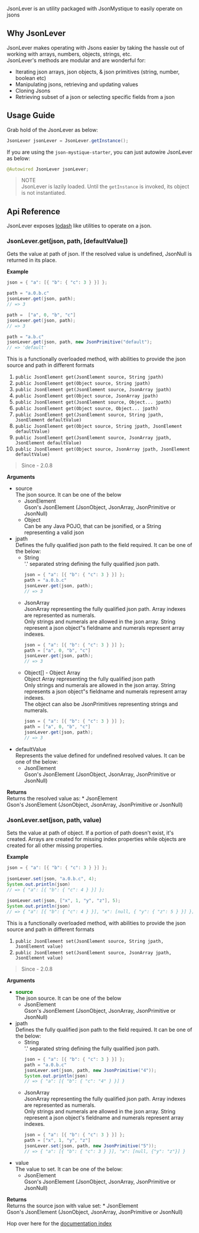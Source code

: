 JsonLever is an utility packaged with JsonMystique to easily operate on jsons

## Why JsonLever
JsonLever makes operating with Jsons easier by taking the hassle out of working with arrays, numbers, objects, strings, etc.<br>
JsonLever's methods are modular and are wonderful for:
*   Iterating json arrays, json objects, & json primitives (string, number, boolean etc)
*   Manipulating jsons, retrieving and updating values
*   Cloning Jsons
*   Retrieving subset of a json or selecting specific fields from a json

## Usage Guide

Grab hold of the JsonLever as below:

```java
JsonLever jsonLever = JsonLever.getInstance();
```

If you are using the `json-mystique-starter`, you can just autowire JsonLever as below:

```java
@Autowired JsonLever jsonLever;
```

>NOTE<br>
JsonLever is lazily loaded. Until the `getInstance` is invoked, its object is not instantiated.

## Api Reference

JsonLever exposes [lodash](https://lodash.com/) like utilities to operate on a json.<br>

### JsonLever.get(json, path, [defaultValue])

Gets the value at path of json. If the resolved value is undefined, JsonNull is returned in its place.

**Example**
```java
json = { "a": [{ "b": { "c": 3 } }] };

path = "a.0.b.c"
jsonLever.get(json, path);
// => 3

path =  ["a", 0, "b", "c"]
jsonLever.get(json, path);
// => 3

path = "a.b.c"
jsonLever.get(json, path, new JsonPrimitive("default");
// => 'default'
```

This is a functionally overloaded method, with abilities to provide the json source and path in different formats<br>
1.  `public JsonElement get(JsonElement source, String jpath)`
2.  `public JsonElement get(Object source, String jpath)`
3.  `public JsonElement get(JsonElement source, JsonArray jpath)`
4.  `public JsonElement get(Object source, JsonArray jpath)`
5.  `public JsonElement get(JsonElement source, Object... jpath)`
6.  `public JsonElement get(Object source, Object... jpath)`
7.  `public JsonElement get(JsonElement source, String jpath, JsonElement defaultValue)`
8.  `public JsonElement get(Object source, String jpath, JsonElement defaultValue)`
9.  `public JsonElement get(JsonElement source, JsonArray jpath, JsonElement defaultValue)`
10. `public JsonElement get(Object source, JsonArray jpath, JsonElement defaultValue)`

>Since - 2.0.8

**Arguments**<br>
*   source<br>
    The json source. It can be one of the below
    *   JsonElement<br>
        Gson's JsonElement (JsonObject, JsonArray, JsonPrimitive or JsonNull)
    *   Object<br>
        Can be any Java POJO, that can be jsonified, or a String representing a valid json
*   jpath<br>
    Defines the fully qualified json path to the field required. It can be one of the below:
    *   String<br>
        '.' separated string defining the fully qualified json path.<br>
        ```java
        json = { "a": [{ "b": { "c": 3 } }] };
        path = "a.0.b.c"
        jsonLever.get(json, path);
        // => 3
        ```
    *   JsonArray<br>
        JsonArray representing the fully qualified json path. Array indexes are represented as numerals.<br>
        Only strings and numerals are allowed in the json array. String represent a json object"s fieldname and numerals represent array indexes.<br>
        ```java
        json = { "a": [{ "b": { "c": 3 } }] };
        path = ["a", 0, "b", "c"]
        jsonLever.get(json, path);
        // => 3
        ```
    *   Object[] - Object Array<br>
        Object Array representing the fully qualified json path<br>
        Only strings and numerals are allowed in the json array. String represents a json object"s fieldname and numerals represent array indexes.<br>
        The object can also be JsonPrimitives representing strings and numerals.<br>
        ```java
        json = { "a": [{ "b": { "c": 3 } }] };
        path = ["a", 0, "b", "c"]
        jsonLever.get(json, path);
        // => 3
*   defaultValue<br>
    Represents the value defined for undefined resolved values. It can be one of the below:
    *   JsonElement<br>
        Gson's JsonElement (JsonObject, JsonArray, JsonPrimitive or JsonNull)

**Returns**<br>
Returns the resolved value as:
    *   JsonElement<br>
        Gson's JsonElement (JsonObject, JsonArray, JsonPrimitive or JsonNull)

### JsonLever.set(json, path, value)

Sets the value at path of object. If a portion of path doesn't exist, it's created. Arrays are created for missing index properties while objects are created for all other missing properties.

**Example**
```java
json = { "a": [{ "b": { "c": 3 } }] };
 
jsonLever.set(json, "a.0.b.c", 4);
System.out.println(json)
// => { "a": [{ "b": { "c": 4 } }] };
 
jsonLever.set(json, ["x", 1, "y", "z"], 5);
System.out.println(json)
// => { "a": [{ "b": { "c": 4 } }], "x": [null, { "y": { "z": 5 } }] };
```

This is a functionally overloaded method, with abilities to provide the json source and path in different formats<br>
1.  `public JsonElement set(JsonElement source, String jpath, JsonElement value)`
2.  `public JsonElement set(JsonElement source, JsonArray jpath, JsonElement value)`

>Since - 2.0.8

**Arguments**<br>
*   <span style="color: green"><b>source</b></span><br>
    The json source. It can be one of the below
    *   JsonElement<br>
        Gson's JsonElement (JsonObject, JsonArray, JsonPrimitive or JsonNull)
*   jpath<br>
    Defines the fully qualified json path to the field required. It can be one of the below:
    *   String<br>
        '.' separated string defining the fully qualified json path.<br>
        ```java
        json = { "a": [{ "b": { "c": 3 } }] };
        path = "a.0.b.c"
        jsonLever.set(json, path, new JsonPrimitive("4"));
        System.out.println(json)
        // => { "a": [{ "b": { "c": "4" } }] }
        ```
    *   JsonArray<br>
        JsonArray representing the fully qualified json path. Array indexes are represented as numerals.<br>
        Only strings and numerals are allowed in the json array. String represent a json object's fieldname and numerals represent array indexes.<br>
        ```java
        json = { "a": [{ "b": { "c": 3 } }] };
        path = ["x", 1, "y", "z"]
        jsonLever.set(json, path, new JsonPrimitive("5"));
        // => { "a": [{ "b": { "c": 3 } }], "x": [null, {"y": "z"}] }
        ```
*   value<br>
    The value to set. It can be one of the below:
    *   JsonElement<br>
        Gson's JsonElement (JsonObject, JsonArray, JsonPrimitive or JsonNull)

**Returns**<br>
Returns the source json with value set:
    *   JsonElement<br>
        Gson's JsonElement (JsonObject, JsonArray, JsonPrimitive or JsonNull)

Hop over here for the [documentation index](_Sidebar.md)




